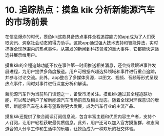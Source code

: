 # 10. 追踪热点：摸鱼 kik 分析新能源汽车的市场前景


在信息爆炸的时代，摸鱼kik这款具备热点事件全程追踪能力的app成为了人们获取资讯、洞察社会动态的得力助手。这款app通过强大技术支持和智能算法，实时捕捉全球范围内的热点事件。从突发的新闻到科技领域的重大事件，它都能快速筛选并展示给用户。

摸鱼kik的全程追踪功能不仅在事件第一时间推送相关消息，还会持续跟进事件发展进程，为用户提供多角度报道。用户可根据兴趣选择领域和事件进行重点追踪，并参与讨论交流。此外，app整合了多媒体资源，以图文、视频、音频等形式呈现热点事件，同时对事件进行深度分析和解读。

新能源汽车作为当前热门话题之一，备受市场关注。摸鱼kik通过其全程追踪功能，可以帮助用户了解新能源汽车市场前景及相关动态。随着全球对环保意识的增强，新能源汽车在未来有望取得更大发展，成为汽车行业的主流产品。

摸鱼kik还提供了聚合阅读订阅信息流，包含丰富主题和优质内容生产者，支持个人订阅，让用户轻松获取最优质信息。此外，用户还可以加入官方摸鱼群，和志同道合的人分享工作和生活中的乐趣，让摸鱼成为一种欢乐的社交体验。